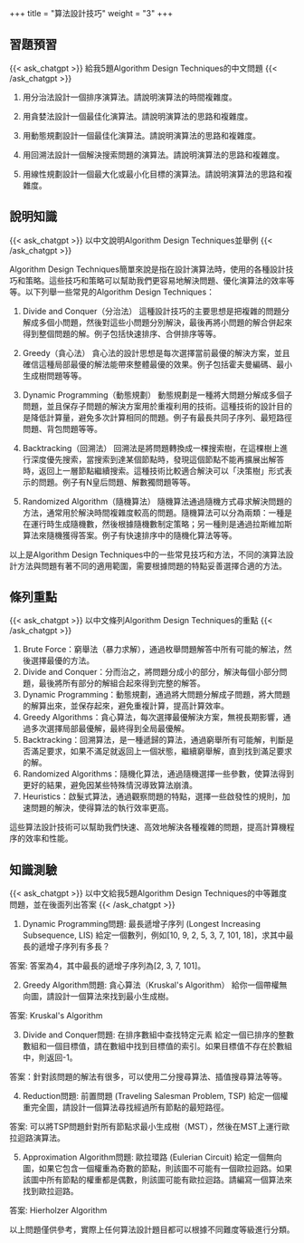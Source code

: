 +++
title = "算法設計技巧"
weight = "3"
+++
## 習題預習
{{< ask_chatgpt >}}
給我5題Algorithm Design Techniques的中文問題
{{< /ask_chatgpt >}}



1. 用分治法設計一個排序演算法。請說明演算法的時間複雜度。

2. 用貪婪法設計一個最佳化演算法。請說明演算法的思路和複雜度。

3. 用動態規劃設計一個最佳化演算法。請說明演算法的思路和複雜度。

4. 用回溯法設計一個解決搜索問題的演算法。請說明演算法的思路和複雜度。

5. 用線性規劃設計一個最大化或最小化目標的演算法。請說明演算法的思路和複雜度。   

## 說明知識
{{< ask_chatgpt >}}
以中文說明Algorithm Design Techniques並舉例
{{< /ask_chatgpt >}}



Algorithm Design Techniques簡單來說是指在設計演算法時，使用的各種設計技巧和策略。這些技巧和策略可以幫助我們更容易地解決問題、優化演算法的效率等等。以下列舉一些常見的Algorithm Design Techniques：

1. Divide and Conquer（分治法）
這種設計技巧的主要思想是把複雜的問題分解成多個小問題，然後對這些小問題分別解決，最後再將小問題的解合併起來得到整個問題的解。例子包括快速排序、合併排序等等。

2. Greedy（貪心法）
貪心法的設計思想是每次選擇當前最優的解決方案，並且確信這種局部最優的解法能帶來整體最優的效果。例子包括霍夫曼編碼、最小生成樹問題等等。

3. Dynamic Programming（動態規劃）
動態規劃是一種將大問題分解成多個子問題，並且保存子問題的解決方案用於重複利用的技術。這種技術的設計目的是降低計算量，避免多次計算相同的問題。例子有最長共同子序列、最短路徑問題、背包問題等等。

4. Backtracking（回溯法）
回溯法是將問題轉換成一棵搜索樹，在這棵樹上進行深度優先搜索，當搜索到達某個節點時，發現這個節點不能再擴展出解答時，返回上一層節點繼續搜索。這種技術比較適合解決可以「決策樹」形式表示的問題。例子有N皇后問題、解數獨問題等等。

5. Randomized Algorithm（隨機算法）
隨機算法通過隨機方式尋求解決問題的方法，通常用於解決時間複雜度較高的問題。隨機算法可以分為兩類：一種是在運行時生成隨機數，然後根據隨機數制定策略；另一種則是通過拉斯維加斯算法來隨機獲得答案。例子有快速排序中的隨機化算法等等。

以上是Algorithm Design Techniques中的一些常見技巧和方法，不同的演算法設計方法與問題有著不同的適用範圍，需要根據問題的特點妥善選擇合適的方法。   

## 條列重點
{{< ask_chatgpt >}}
以中文條列Algorithm Design Techniques的重點
{{< /ask_chatgpt >}}



1. Brute Force：窮舉法（暴力求解），通過枚舉問題解答中所有可能的解法，然後選擇最優的方法。
2. Divide and Conquer：分而治之，將問題分成小的部分，解決每個小部分問題，最後將所有部分的解組合起來得到完整的解答。
3. Dynamic Programming：動態規劃，通過將大問題分解成子問題，將大問題的解算出來，並保存起來，避免重複計算，提高計算效率。
4. Greedy Algorithms：貪心算法，每次選擇最優解決方案，無視長期影響，通過多次選擇局部最優解，最終得到全局最優解。
5. Backtracking：回溯算法，是一種遞歸的算法，通過窮舉所有可能解，判斷是否滿足要求，如果不滿足就返回上一個狀態，繼續窮舉解，直到找到滿足要求的解。
6. Randomized Algorithms：隨機化算法，通過隨機選擇一些參數，使算法得到更好的結果，避免因某些特殊情況導致算法崩潰。
7. Heuristics：啟髮式算法，通過觀察問題的特點，選擇一些啟發性的規則，加速問題的解決，使得算法的執行效率更高。

這些算法設計技術可以幫助我們快速、高效地解決各種複雜的問題，提高計算機程序的效率和性能。   

## 知識測驗
{{< ask_chatgpt >}}
以中文給我5題Algorithm Design Techniques的中等難度問題，並在後面列出答案
{{< /ask_chatgpt >}}



1. Dynamic Programming問題: 最長遞增子序列 (Longest Increasing Subsequence, LIS)
給定一個數列，例如[10, 9, 2, 5, 3, 7, 101, 18]，求其中最長的遞增子序列有多長？

答案: 答案為4，其中最長的遞增子序列為[2, 3, 7, 101]。

2. Greedy Algorithm問題: 貪心算法（Kruskal's Algorithm）
給你一個帶權無向圖，請設計一個算法來找到最小生成樹。

答案: Kruskal's Algorithm

3. Divide and Conquer問題: 在排序數組中查找特定元素
給定一個已排序的整數數組和一個目標值，請在數組中找到目標值的索引。如果目標值不存在於數組中，則返回-1。

答案：針對該問題的解法有很多，可以使用二分搜尋算法、插值搜尋算法等等。

4. Reduction問題: 前置問題 (Traveling Salesman Problem, TSP)
給定一個權重完全圖，請設計一個算法尋找經過所有節點的最短路徑。

答案: 可以將TSP問題針對所有節點求最小生成樹（MST），然後在MST上運行歐拉迴路演算法。

5. Approximation Algorithm問題: 歐拉環路 (Eulerian Circuit)
給定一個無向圖，如果它包含一個權重為奇數的節點，則該圖不可能有一個歐拉迴路。如果該圖中所有節點的權重都是偶數，則該圖可能有歐拉迴路。請編寫一個算法來找到歐拉迴路。

答案: Hierholzer Algorithm

以上問題僅供參考，實際上任何算法設計題目都可以根據不同難度等級進行分類。   


